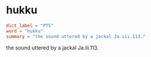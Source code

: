 # hukku

``` toml
dict_label = "PTS"
word = "hukku"
summary = "the sound uttered by a jackal Ja.iii.113."
```

the sound uttered by a jackal Ja.iii.113.

